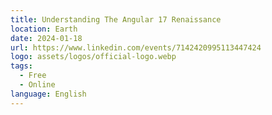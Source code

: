 ```yaml
---
title: Understanding The Angular 17 Renaissance
location: Earth
date: 2024-01-18
url: https://www.linkedin.com/events/7142420995113447424
logo: assets/logos/official-logo.webp
tags:
  - Free
  - Online
language: English
---
```

